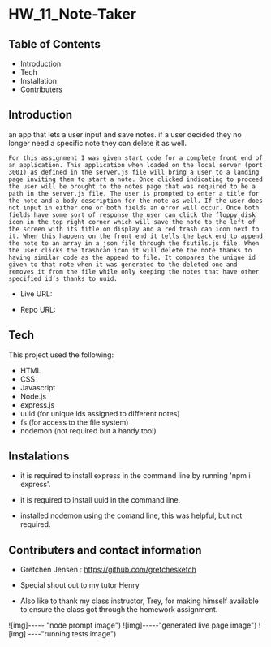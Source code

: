 # HW_11_Note-Taker
Table of Contents
-------------------------------------------------------------------------------------------------------

 * Introduction
 * Tech
 * Installation
 * Contributers



 Introduction
----------------------------------------------------------------------------------------------------------

an app that lets a user input and save notes. if a user decided they no longer need a specific note they can delete it as well.

    For this assignment I was given start code for a complete front end of an application. This application when loaded on the local server (port 3001) as defined in the server.js file will bring a user to a landing page inviting them to start a note. Once clicked indicating to proceed the user will be brought to the notes page that was required to be a path in the server.js file. The user is prompted to enter a title for the note and a body description for the note as well. If the user does not input in either one or both fields an error will occur. Once both fields have some sort of response the user can click the floppy disk icon in the top right corner which will save the note to the left of the screen with its title on display and a red trash can icon next to it. When this happens on the front end it tells the back end to append the note to an array in a json file through the fsutils.js file. When the user clicks the trashcan icon it will delete the note thanks to having similar code as the append to file. It compares the unique id given to that note when it was generated to the deleted one and removes it from the file while only keeping the notes that have other specified id’s thanks to uuid.

    

 * Live URL: 

 * Repo URL:



Tech
------------------------------------------------------------------------------------------

This project used the following:

 * HTML
 * CSS
 * Javascript
 * Node.js
 * express.js
 * uuid (for unique ids assigned to different notes)
 * fs (for access to the file system)
 * nodemon (not required but a handy tool)


Instalations
--------------------------------------------------------------------------------------------
 
 * it is required to install express in the command line by running 'npm i express'.

 * it is required to install uuid in the command line.

 * installed nodemon using the comand line, this was helpful, but not required.




 Contributers and contact information
----------------------------------------------------------------------------------------
 
 * Gretchen Jensen : https://github.com/gretchesketch

 * Special shout out to my tutor Henry

 * Also like to thank my class instructor, Trey, for making himself available to ensure the class got through the homework assignment.





 ![img]----- "node prompt image")
 ![img]-----"generated live page image")
 ![img] ----"running tests image")
